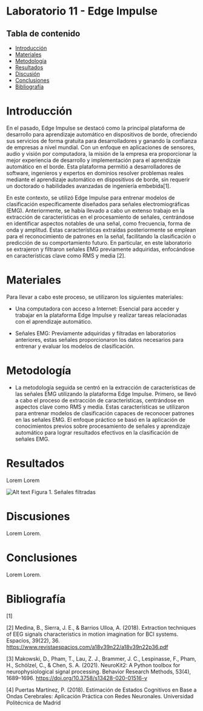 # Laboratorio 11 - Edge Impulse

## Tabla de contenido
- [Introducción](#Introducción)
- [Materiales](#Materiales)
- [Metodología](#Metodología)
- [Resultados](#Resultados)
- [Discusión](#Discusión)
- [Conclusiones](#Conclusiones) 
- [Bibliografía](#Bibliografía)

# Introducción
En el pasado, Edge Impulse se destacó como la principal plataforma de desarrollo para aprendizaje automático en dispositivos de borde, ofreciendo sus servicios de forma gratuita para desarrolladores y ganando la confianza de empresas a nivel mundial. Con un enfoque en aplicaciones de sensores, audio y visión por computadora, la misión de la empresa era proporcionar la mejor experiencia de desarrollo y implementación para el aprendizaje automático en el borde. Esta plataforma permitió a desarrolladores de software, ingenieros y expertos en dominios resolver problemas reales mediante el aprendizaje automático en dispositivos de borde, sin requerir un doctorado o habilidades avanzadas de ingeniería embebida[1].

En este contexto, se utilizó Edge Impulse para entrenar modelos de clasificación específicamente diseñados para señales electromiográficas (EMG). Anteriormente, se había llevado a cabo un extenso trabajo en la extracción de características en el procesamiento de señales, centrándose en identificar aspectos notables de una señal, como frecuencia, forma de onda y amplitud. Estas características extraídas posteriormente se emplean para el reconocimiento de patrones en la señal, facilitando la clasificación o predicción de su comportamiento futuro. En particular, en este laboratorio se extrajeron y filtraron señales EMG previamente adquiridas, enfocándose en características clave como RMS y media [2].

# Materiales
Para llevar a cabo este proceso, se utilizaron los siguientes materiales:

- Una computadora con acceso a Internet: Esencial para acceder y trabajar en la plataforma Edge Impulse y realizar tareas relacionadas con el aprendizaje automático.

- Señales EMG: Previamente adquiridas y filtradas en laboratorios anteriores, estas señales proporcionaron los datos necesarios para entrenar y evaluar los modelos de clasificación.

# Metodología
- La metodología seguida se centró en la extracción de características de las señales EMG utilizando la plataforma Edge Impulse. Primero, se llevó a cabo el proceso de extracción de características, centrándose en aspectos clave como RMS y media. Estas características se utilizaron para entrenar modelos de clasificación capaces de reconocer patrones en las señales EMG. El enfoque práctico se basó en la aplicación de conocimientos previos sobre procesamiento de señales y aprendizaje automático para lograr resultados efectivos en la clasificación de señales EMG.

# Resultados
Lorem Lorem 

![Alt text](<Imagenes/señaleseegfiltradas.png>) 
   Figura 1. Señales filtradas

# Discusiones
Lorem Lorem.

# Conclusiones
Lorem Lorem.

# Bibliografía
[1] 

[2] Medina, B., Sierra, J. E., & Barrios Ulloa, A. (2018). Extraction techniques of EEG signals characteristics in motion imagination for BCI systems. Espacios, 39(22), 36. https://www.revistaespacios.com/a18v39n22/a18v39n22p36.pdf

[3] Makowski, D., Pham, T., Lau, Z. J., Brammer, J. C., Lespinasse, F., Pham, H.,
Schölzel, C., & Chen, S. A. (2021). NeuroKit2: A Python toolbox for neurophysiological signal processing.
Behavior Research Methods, 53(4), 1689–1696. https://doi.org/10.3758/s13428-020-01516-y

[4] Puertas Martínez, P. (2018). Estimación de Estados Cognitivos en Base a Ondas Cerebrales: Aplicación Práctica con Redes Neuronales. Universidad Politécnica de Madrid
